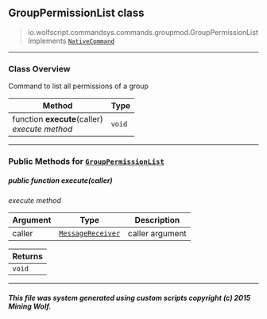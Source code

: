 ## GroupPermissionList __class__

>io.wolfscript.commandsys.commands.groupmod.GroupPermissionList
>Implements [`NativeCommand`](../../NativeCommand.md)

---

### Class Overview

Command to list all permissions of a group

Method | Type   
--- | :--- 
 function __execute__(caller) <br> _execute method_ | `void`



---


### Public Methods for [`GroupPermissionList`](GroupPermissionList.md)

##### <a id='execute'></a>public  function __execute__(caller)

_execute method_

Argument | Type | Description  
--- | --- | --- 
caller | [`MessageReceiver`](../../../chat/MessageReceiver.md) | caller argument

Returns | 
--- | 
`void` |


---


##### This file was system generated using custom scripts copyright (c) 2015 Mining Wolf.
	

